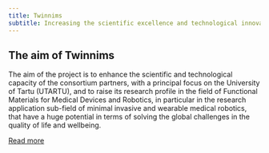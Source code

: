 ```yaml
---
title: Twinnims
subtitle: Increasing the scientific excellence and technological innovation capacity in Functional Materials for Medical Devices and Robotics of the University of Tartu
---
```


## The aim of Twinnims

The aim of the project is to enhance the scientific and technological capacity of the consortium partners, with a principal focus on the University of Tartu (UTARTU), and to raise its research profile in the field of Functional Materials for Medical Devices and Robotics, in particular in the research application sub-field of minimal invasive and wearable medical robotics, that have a huge potential in terms of solving the global challenges in the quality of life and wellbeing.

[Read more](https://cordis.europa.eu/project/rcn/224296/factsheet/en)
